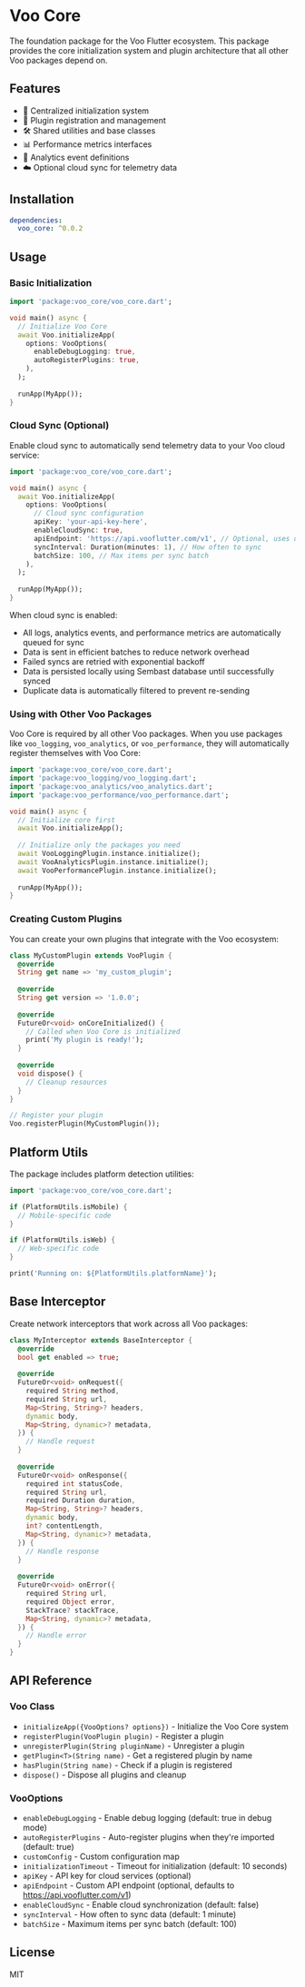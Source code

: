 # Voo Core

The foundation package for the Voo Flutter ecosystem. This package provides the core initialization system and plugin architecture that all other Voo packages depend on.

## Features

- 🚀 Centralized initialization system
- 🔌 Plugin registration and management
- 🛠️ Shared utilities and base classes
- 📊 Performance metrics interfaces
- 🎯 Analytics event definitions
- ☁️ Optional cloud sync for telemetry data

## Installation

```yaml
dependencies:
  voo_core: ^0.0.2
```

## Usage

### Basic Initialization

```dart
import 'package:voo_core/voo_core.dart';

void main() async {
  // Initialize Voo Core
  await Voo.initializeApp(
    options: VooOptions(
      enableDebugLogging: true,
      autoRegisterPlugins: true,
    ),
  );
  
  runApp(MyApp());
}
```

### Cloud Sync (Optional)

Enable cloud sync to automatically send telemetry data to your Voo cloud service:

```dart
import 'package:voo_core/voo_core.dart';

void main() async {
  await Voo.initializeApp(
    options: VooOptions(
      // Cloud sync configuration
      apiKey: 'your-api-key-here',
      enableCloudSync: true,
      apiEndpoint: 'https://api.vooflutter.com/v1', // Optional, uses default if not provided
      syncInterval: Duration(minutes: 1), // How often to sync
      batchSize: 100, // Max items per sync batch
    ),
  );
  
  runApp(MyApp());
}
```

When cloud sync is enabled:
- All logs, analytics events, and performance metrics are automatically queued for sync
- Data is sent in efficient batches to reduce network overhead
- Failed syncs are retried with exponential backoff
- Data is persisted locally using Sembast database until successfully synced
- Duplicate data is automatically filtered to prevent re-sending

### Using with Other Voo Packages

Voo Core is required by all other Voo packages. When you use packages like `voo_logging`, `voo_analytics`, or `voo_performance`, they will automatically register themselves with Voo Core:

```dart
import 'package:voo_core/voo_core.dart';
import 'package:voo_logging/voo_logging.dart';
import 'package:voo_analytics/voo_analytics.dart';
import 'package:voo_performance/voo_performance.dart';

void main() async {
  // Initialize core first
  await Voo.initializeApp();
  
  // Initialize only the packages you need
  await VooLoggingPlugin.instance.initialize();
  await VooAnalyticsPlugin.instance.initialize();
  await VooPerformancePlugin.instance.initialize();
  
  runApp(MyApp());
}
```

### Creating Custom Plugins

You can create your own plugins that integrate with the Voo ecosystem:

```dart
class MyCustomPlugin extends VooPlugin {
  @override
  String get name => 'my_custom_plugin';
  
  @override
  String get version => '1.0.0';
  
  @override
  FutureOr<void> onCoreInitialized() {
    // Called when Voo Core is initialized
    print('My plugin is ready!');
  }
  
  @override
  void dispose() {
    // Cleanup resources
  }
}

// Register your plugin
Voo.registerPlugin(MyCustomPlugin());
```

## Platform Utils

The package includes platform detection utilities:

```dart
import 'package:voo_core/voo_core.dart';

if (PlatformUtils.isMobile) {
  // Mobile-specific code
}

if (PlatformUtils.isWeb) {
  // Web-specific code
}

print('Running on: ${PlatformUtils.platformName}');
```

## Base Interceptor

Create network interceptors that work across all Voo packages:

```dart
class MyInterceptor extends BaseInterceptor {
  @override
  bool get enabled => true;
  
  @override
  FutureOr<void> onRequest({
    required String method,
    required String url,
    Map<String, String>? headers,
    dynamic body,
    Map<String, dynamic>? metadata,
  }) {
    // Handle request
  }
  
  @override
  FutureOr<void> onResponse({
    required int statusCode,
    required String url,
    required Duration duration,
    Map<String, String>? headers,
    dynamic body,
    int? contentLength,
    Map<String, dynamic>? metadata,
  }) {
    // Handle response
  }
  
  @override
  FutureOr<void> onError({
    required String url,
    required Object error,
    StackTrace? stackTrace,
    Map<String, dynamic>? metadata,
  }) {
    // Handle error
  }
}
```

## API Reference

### Voo Class

- `initializeApp({VooOptions? options})` - Initialize the Voo Core system
- `registerPlugin(VooPlugin plugin)` - Register a plugin
- `unregisterPlugin(String pluginName)` - Unregister a plugin
- `getPlugin<T>(String name)` - Get a registered plugin by name
- `hasPlugin(String name)` - Check if a plugin is registered
- `dispose()` - Dispose all plugins and cleanup

### VooOptions

- `enableDebugLogging` - Enable debug logging (default: true in debug mode)
- `autoRegisterPlugins` - Auto-register plugins when they're imported (default: true)
- `customConfig` - Custom configuration map
- `initializationTimeout` - Timeout for initialization (default: 10 seconds)
- `apiKey` - API key for cloud services (optional)
- `apiEndpoint` - Custom API endpoint (optional, defaults to https://api.vooflutter.com/v1)
- `enableCloudSync` - Enable cloud synchronization (default: false)
- `syncInterval` - How often to sync data (default: 1 minute)
- `batchSize` - Maximum items per sync batch (default: 100)

## License

MIT